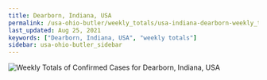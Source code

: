 ```yaml
---
title: Dearborn, Indiana, USA
permalink: /usa-ohio-butler/weekly_totals/usa-indiana-dearborn-weekly_totals.html
last_updated: Aug 25, 2021
keywords: ["Dearborn, Indiana, USA", "weekly totals"]
sidebar: usa-ohio-butler_sidebar
---
```


![Weekly Totals of Confirmed Cases for Dearborn, Indiana, USA](/covid_tracker/images/graphs/usa-indiana-dearborn-weekly_totals_graph.png)
